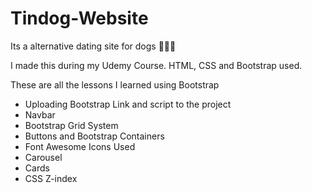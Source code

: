 # Tindog-Website
<p> Its a alternative dating site for dogs 🐶💕😂</p>
<p> I made this during my Udemy Course. HTML, CSS and Bootstrap used.</p> 
<p> These are all the lessons I learned using Bootstrap</p>
<ul>
	<li>Uploading Bootstrap Link and script to the project</li>
	<li>Navbar</li>
	<li>Bootstrap Grid System</li>
	<li>Buttons and Bootstrap Containers</li>
	<li>Font Awesome Icons Used</li>
	<li>Carousel</li>
	<li>Cards</li>
	<li>CSS Z-index</li>
</ul>
